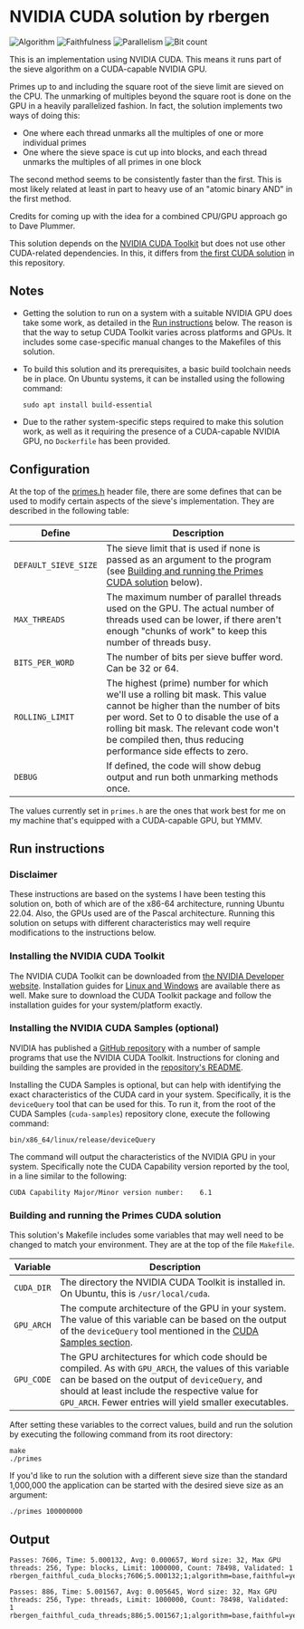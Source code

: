# NVIDIA CUDA solution by rbergen

![Algorithm](https://img.shields.io/badge/Algorithm-base-green)
![Faithfulness](https://img.shields.io/badge/Faithful-yes-green)
![Parallelism](https://img.shields.io/badge/Parallel-no-green)
![Bit count](https://img.shields.io/badge/Bits-1-green)

This is an implementation using NVIDIA CUDA. This means it runs part of the sieve algorithm on a CUDA-capable NVIDIA GPU.

Primes up to and including the square root of the sieve limit are sieved on the CPU. The unmarking of multiples beyond the square root is done on the GPU in a heavily parallelized fashion. In fact, the solution implements two ways of doing this:

- One where each thread unmarks all the multiples of one or more individual primes
- One where the sieve space is cut up into blocks, and each thread unmarks the multiples of all primes in one block

The second method seems to be consistently faster than the first. This is most likely related at least in part to heavy use of an "atomic binary AND" in the first method.

Credits for coming up with the idea for a combined CPU/GPU approach go to Dave Plummer.

This solution depends on the [NVIDIA CUDA Toolkit](https://developer.nvidia.com/cuda-toolkit) but does not use other CUDA-related dependencies. In this, it differs from [the first CUDA solution](../solution_1/) in this repository.

## Notes

- Getting the solution to run on a system with a suitable NVIDIA GPU does take some work, as detailed in the [Run instructions](#run-instructions) below.
The reason is that the way to setup CUDA Toolkit varies across platforms and GPUs. It includes some case-specific manual changes to the Makefiles of this solution.
- To build this solution and its prerequisites, a basic build toolchain needs be in place. On Ubuntu systems, it can be installed using the following command:
  
  ```text
  sudo apt install build-essential
  ```

- Due to the rather system-specific steps required to make this solution work, as well as it requiring the presence of a CUDA-capable NVIDIA GPU, no `Dockerfile` has been provided.

## Configuration

At the top of the [primes.h](primes.h) header file, there are some defines that can be used to modify certain aspects of the sieve's implementation. They are described in the following table:

| Define | Description |
|-|-|
| `DEFAULT_SIEVE_SIZE` | The sieve limit that is used if none is passed as an argument to the program (see [Building and running the Primes CUDA solution](#building-and-running-the-primes-cuda-solution) below). |
| `MAX_THREADS` | The maximum number of parallel threads used on the GPU. The actual number of threads used can be lower, if there aren't enough "chunks of work" to keep this number of threads busy. |
| `BITS_PER_WORD` | The number of bits per sieve buffer word. Can be 32 or 64. |
| `ROLLING_LIMIT` | The highest (prime) number for which we'll use a rolling bit mask. This value cannot be higher than the number of bits per word. Set to 0 to disable the use of a rolling bit mask. The relevant code won't be compiled then, thus reducing performance side effects to zero. |
| `DEBUG` | If defined, the code will show debug output and run both unmarking methods once. |

The values currently set in `primes.h` are the ones that work best for me on my machine that's equipped with a CUDA-capable GPU, but YMMV.

## Run instructions

### Disclaimer

These instructions are based on the systems I have been testing this solution on, both of which are of the x86-64 architecture, running Ubuntu 22.04. Also, the GPUs used are of the Pascal architecture. Running this solution on setups with different characteristics may well require modifications to the instructions below.

### Installing the NVIDIA CUDA Toolkit

The NVIDIA CUDA Toolkit can be downloaded from [the NVIDIA Developer website](https://developer.nvidia.com/cuda-downloads). Installation guides for [Linux and Windows](https://docs.nvidia.com/cuda/index.html#installation-guides) are available there as well. Make sure to download the CUDA Toolkit package and follow the installation guides for your system/platform exactly.

### Installing the NVIDIA CUDA Samples (optional)

NVIDIA has published a [GitHub repository](https://github.com/NVIDIA/cuda-samples) with a number of sample programs that use the NVIDIA CUDA Toolkit. Instructions for cloning and building the samples are provided in the [repository's README](https://github.com/NVIDIA/cuda-samples#getting-started).

Installing the CUDA Samples is optional, but can help with identifying the exact characteristics of the CUDA card in your system. Specifically, it is the `deviceQuery` tool that can be used for this. To run it, from the root of the CUDA Samples (`cuda-samples`) repository clone, execute the following command:

```text
bin/x86_64/linux/release/deviceQuery
```

The command will output the characteristics of the NVIDIA GPU in your system. Specifically note the CUDA Capability version reported by the tool, in a line similar to the following:

```text
CUDA Capability Major/Minor version number:    6.1
```

### Building and running the Primes CUDA solution

This solution's Makefile includes some variables that may well need to be changed to match your environment. They are at the top of the file `Makefile`.

|Variable|Description|
|-|-|
|`CUDA_DIR`|The directory the NVIDIA CUDA Toolkit is installed in. On Ubuntu, this is `/usr/local/cuda`.|
|`GPU_ARCH`|The compute architecture of the GPU in your system. The value of this variable can be based on the output of the `deviceQuery` tool mentioned in the [CUDA Samples section](#installing-the-nvidia-cuda-samples-optional).|
|`GPU_CODE`|The GPU architectures for which code should be compiled. As with `GPU_ARCH`, the values of this variable can be based on the output of `deviceQuery`, and should at least include the respective value for `GPU_ARCH`. Fewer entries will yield smaller executables.|

After setting these variables to the correct values, build and run the solution by executing the following command from its root directory:

```text
make
./primes
```

If you'd like to run the solution with a different sieve size than the standard 1,000,000 the application can be started with the desired sieve size as an argument:

```text
./primes 100000000
```

## Output

```text
Passes: 7606, Time: 5.000132, Avg: 0.000657, Word size: 32, Max GPU threads: 256, Type: blocks, Limit: 1000000, Count: 78498, Validated: 1
rbergen_faithful_cuda_blocks;7606;5.000132;1;algorithm=base,faithful=yes,bits=1

Passes: 886, Time: 5.001567, Avg: 0.005645, Word size: 32, Max GPU threads: 256, Type: threads, Limit: 1000000, Count: 78498, Validated: 1
rbergen_faithful_cuda_threads;886;5.001567;1;algorithm=base,faithful=yes,bits=1

```
